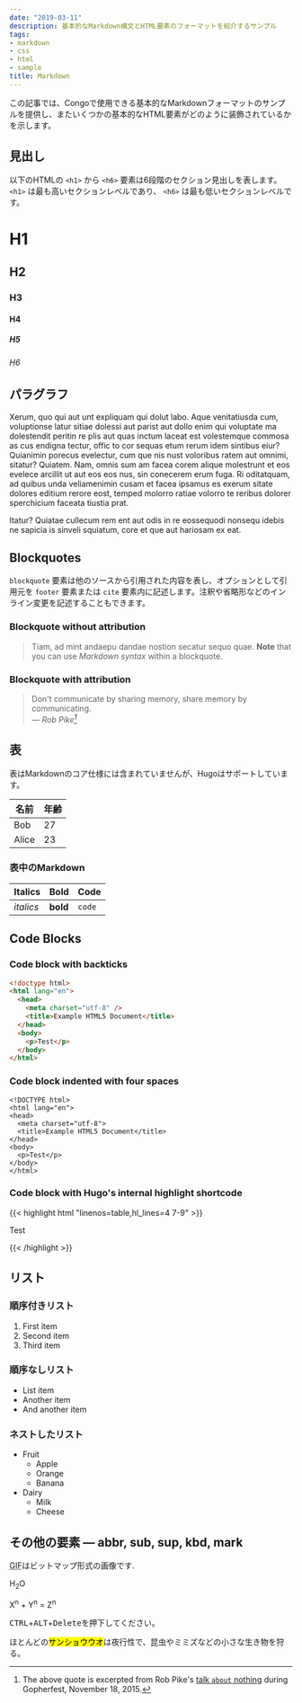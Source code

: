 ```yaml
---
date: "2019-03-11"
description: 基本的なMarkdown構文とHTML要素のフォーマットを紹介するサンプル
tags:
- markdown
- css
- html
- sample
title: Markdown
---
```


この記事では、Congoで使用できる基本的なMarkdownフォーマットのサンプルを提供し、またいくつかの基本的なHTML要素がどのように装飾されているかを示します。

<!--more-->

## 見出し

以下のHTMLの `<h1>` から `<h6>` 要素は6段階のセクション見出しを表します。 `<h1>` は最も高いセクションレベルであり、 `<h6>` は最も低いセクションレベルです。

# H1

## H2

### H3

#### H4

##### H5

###### H6

## パラグラフ

Xerum, quo qui aut unt expliquam qui dolut labo. Aque venitatiusda cum, voluptionse latur sitiae dolessi aut parist aut dollo enim qui voluptate ma dolestendit peritin re plis aut quas inctum laceat est volestemque commosa as cus endigna tectur, offic to cor sequas etum rerum idem sintibus eiur? Quianimin porecus evelectur, cum que nis nust voloribus ratem aut omnimi, sitatur? Quiatem. Nam, omnis sum am facea corem alique molestrunt et eos evelece arcillit ut aut eos eos nus, sin conecerem erum fuga. Ri oditatquam, ad quibus unda veliamenimin cusam et facea ipsamus es exerum sitate dolores editium rerore eost, temped molorro ratiae volorro te reribus dolorer sperchicium faceata tiustia prat.

Itatur? Quiatae cullecum rem ent aut odis in re eossequodi nonsequ idebis ne sapicia is sinveli squiatum, core et que aut hariosam ex eat.

## Blockquotes

`blockquote` 要素は他のソースから引用された内容を表し、オプションとして引用元を `footer` 要素または `cite` 要素内に記述します。注釈や省略形などのインライン変更を記述することもできます。

### Blockquote without attribution

> Tiam, ad mint andaepu dandae nostion secatur sequo quae.
> **Note** that you can use _Markdown syntax_ within a blockquote.

### Blockquote with attribution

> Don't communicate by sharing memory, share memory by communicating.<br>
> — <cite>Rob Pike[^1]</cite>

[^1]: The above quote is excerpted from Rob Pike's [talk `about` nothing](https://www.youtube.com/watch?v=PAAkCSZUG1c) during Gopherfest, November 18, 2015.

## 表

表はMarkdownのコア仕様には含まれていませんが、Hugoはサポートしています。

| 名前  | 年齢 |
| ----- | ---- |
| Bob   | 27   |
| Alice | 23   |

### 表中のMarkdown

| Italics   | Bold     | Code   |
| --------- | -------- | ------ |
| _italics_ | **bold** | `code` |

## Code Blocks

### Code block with backticks

```html
<!doctype html>
<html lang="en">
  <head>
    <meta charset="utf-8" />
    <title>Example HTML5 Document</title>
  </head>
  <body>
    <p>Test</p>
  </body>
</html>
```

### Code block indented with four spaces

    <!DOCTYPE html>
    <html lang="en">
    <head>
      <meta charset="utf-8">
      <title>Example HTML5 Document</title>
    </head>
    <body>
      <p>Test</p>
    </body>
    </html>

### Code block with Hugo's internal highlight shortcode

{{< highlight html "linenos=table,hl_lines=4 7-9" >}}

<!DOCTYPE html>
<html lang="en">
<head>
  <meta charset="utf-8">
  <title>Example HTML5 Document</title>
</head>
<body>
  <p>Test</p>
</body>
</html>
{{< /highlight >}}

## リスト

### 順序付きリスト

1. First item
2. Second item
3. Third item

### 順序なしリスト

- List item
- Another item
- And another item

### ネストしたリスト

- Fruit
  - Apple
  - Orange
  - Banana
- Dairy
  - Milk
  - Cheese

## その他の要素 — abbr, sub, sup, kbd, mark

<abbr title="Graphics Interchange Format">GIF</abbr>はビットマップ形式の画像です.

H<sub>2</sub>O

X<sup>n</sup> + Y<sup>n</sup> = Z<sup>n</sup>

<kbd>CTRL</kbd>+<kbd>ALT</kbd>+<kbd>Delete</kbd>を押下してください。

ほとんどの<mark>サンショウウオ</mark>は夜行性で、昆虫やミミズなどの小さな生き物を狩る。
